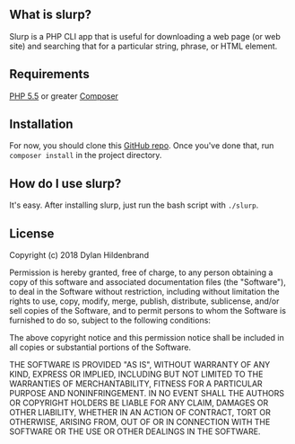 ## What is slurp?

Slurp is a PHP CLI app that is useful for downloading a web page (or web site) and searching that for a particular string, phrase, or HTML element.

## Requirements

[PHP 5.5](https://secure.php.net/) or greater
[Composer](https://getcomposer.org/)

## Installation

For now, you should clone this [GitHub repo](https://github.com/Dilden/slurp). Once you've done that, run `composer install` in the project directory.


## How do I use slurp?

It's easy. After installing slurp, just run the bash script with `./slurp`.

## License

Copyright (c) 2018 Dylan Hildenbrand 

Permission is hereby granted, free of charge, to any person obtaining a copy
of this software and associated documentation files (the "Software"), to deal
in the Software without restriction, including without limitation the rights
to use, copy, modify, merge, publish, distribute, sublicense, and/or sell
copies of the Software, and to permit persons to whom the Software is
furnished to do so, subject to the following conditions:

The above copyright notice and this permission notice shall be included in all
copies or substantial portions of the Software.

THE SOFTWARE IS PROVIDED "AS IS", WITHOUT WARRANTY OF ANY KIND, EXPRESS OR
IMPLIED, INCLUDING BUT NOT LIMITED TO THE WARRANTIES OF MERCHANTABILITY,
FITNESS FOR A PARTICULAR PURPOSE AND NONINFRINGEMENT. IN NO EVENT SHALL THE
AUTHORS OR COPYRIGHT HOLDERS BE LIABLE FOR ANY CLAIM, DAMAGES OR OTHER
LIABILITY, WHETHER IN AN ACTION OF CONTRACT, TORT OR OTHERWISE, ARISING FROM,
OUT OF OR IN CONNECTION WITH THE SOFTWARE OR THE USE OR OTHER DEALINGS IN THE
SOFTWARE.
